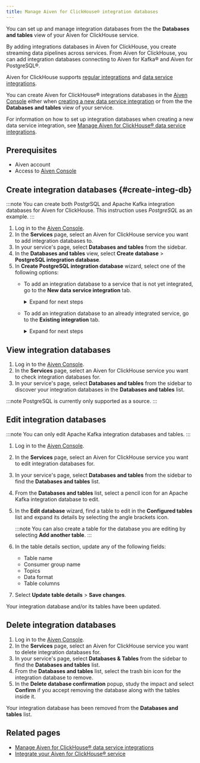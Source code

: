 ```yaml
---
title: Manage Aiven for ClickHouse® integration databases
---
```


You can set up and manage integration databases from the the **Databases and tables** view of your Aiven for ClickHouse service.

By adding integrations databases in Aiven for ClickHouse, you create
streaming data pipelines across services. From Aiven for ClickHouse, you
can add integration databases connecting to Aiven for Kafka® and Aiven
for PostgreSQL®.

Aiven for ClickHouse supports
[regular integrations](/docs/products/clickhouse/howto/list-integrations) and
[data service integrations](/docs/products/clickhouse/howto/data-service-integration).

You can create Aiven for ClickHouse® integrations databases in the
[Aiven Console](https://console.aiven.io/) either when
[creating a new data service integration](/docs/products/clickhouse/howto/integration-databases#create-integ-db) or from the the **Databases and tables** view of your
service.

For information on how to set up integration databases when creating a
new data service integration, see
[Manage Aiven for ClickHouse® data service integrations](/docs/products/clickhouse/howto/data-service-integration).

## Prerequisites

-   Aiven account
-   Access to [Aiven Console](https://console.aiven.io/)

## Create integration databases {#create-integ-db}

:::note
You can create both PostgrSQL and Apache Kafka integration databases for
Aiven for ClickHouse. This instruction uses *PostgreSQL* as an example.
:::

1.  Log in to the [Aiven Console](https://console.aiven.io/).
1.  In the **Services** page, select an Aiven for ClickHouse service you
    want to add integration databases to.
1.  In your service's page, select **Databases and tables** from the
    sidebar.
1.  In the **Databases and tables** view, select **Create database** >
    **PostgreSQL integration database**.
1.  In **Create PostgreSQL integration database** wizard, select one of
    the following options:
    -   To add an integration database to a service that is not yet
        integrated, go to the **New data service integration** tab.

        <details><summary>
        Expand for next steps
        </summary>

        1.  Select a service from the list of services available for
            integration.
        1.  Select **Continue**.
        1.  In the **Add integration databases** section, enter database
            names and schema names and select **Integrate & Create**
            when ready.

        You can preview the created databases by selecting **Databases
        and tables** from the sidebar.

        </details>

    -   To add an integration database to an already integrated service,
        go to the **Existing integration** tab.

        <details><summary>
        Expand for next steps
        </summary>

        1.  Select a service from the list of integrated services.
        1.  Select **Continue**.
        1.  In the **Add integration databases** section, enter database
            names and schema names and select **Create** when ready.

        You can preview the created databases by selecting **Databases
        and tables** from the sidebar.

        </details>

## View integration databases

1.  Log in to the [Aiven Console](https://console.aiven.io/).
1.  In the **Services** page, select an Aiven for ClickHouse service you
    want to check integration databases for.
1.  In your service's page, select **Databases and tables** from the
    sidebar to discover your integration databases in the **Databases
    and tables** list.

:::note
PostgreSQL is currently only supported as a source.
:::

## Edit integration databases

:::note
You can only edit Apache Kafka integration databases and tables.
:::

1.  Log in to the [Aiven Console](https://console.aiven.io/).

1.  In the **Services** page, select an Aiven for ClickHouse service you
    want to edit integration databases for.

1.  In your service's page, select **Databases and tables** from the
    sidebar to find the **Databases and tables** list.

1.  From the **Databases and tables** list, select a pencil icon for an
    Apache Kafka integration database to edit.

1.  In the **Edit database** wizard, find a table to edit
    in the **Configured tables** list and expand its details by
    selecting the angle brackets icon.

    :::note
    You can also create a table for the database you are editing by
    selecting **Add another table**.
    :::

1.  In the table details section, update any of the following fields:

    -   Table name
    -   Consumer group name
    -   Topics
    -   Data format
    -   Table columns

1.  Select **Update table details** > **Save changes**.

Your integration database and/or its tables have been updated.

## Delete integration databases

1.  Log in to the [Aiven Console](https://console.aiven.io/).
1.  In the **Services** page, select an Aiven for ClickHouse service you
    want to delete integration databases for.
1.  In your service's page, select **Databases & Tables** from the
    sidebar to find the **Databases and tables** list.
1.  From the **Databases and tables** list, select the trash bin icon
    for the integration database to remove.
1.  In the **Delete database confirmation** popup, study the impact and
    select **Confirm** if you accept removing the database along with
    the tables inside it.

Your integration database has been removed from the **Databases and
tables** list.

## Related pages

-   [Manage Aiven for ClickHouse® data service integrations](/docs/products/clickhouse/howto/data-service-integration)
-   [Integrate your Aiven for ClickHouse® service](/docs/products/clickhouse/howto/list-integrations)
